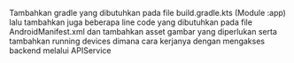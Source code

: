 Tambahkan gradle yang dibutuhkan pada file build.gradle.kts (Module :app) lalu tambahkan juga beberapa line code yang dibutuhkan pada file AndroidManifest.xml
dan tambahkan asset gambar yang diperlukan
serta tambahkan running devices
dimana cara kerjanya dengan mengakses backend melalui APIService
